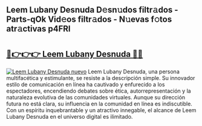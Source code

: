 ## Leem Lubany Desnuda D𝚎sn𝚞dos filtr𝚊dos - Parts-qOk Vid𝚎os filtr𝚊dos - N𝚞evas f𝚘tos atr𝚊ctivas p4FRl

# <h2><a href="http://mb67izf.tromn.icu/?c=Leem+Lubany+Desnuda">🔗👉👉👉 Leem Lubany Desnuda 🔗🔗</a></h2>

[![Leem Lubany Desnuda nuevo](https://i.imgur.com/pEAQMta.gif)](http://mb67izf.tromn.icu/?c=Leem+Lubany+Desnuda)
Leem Lubany Desnuda, una persona multifacética y estimulante, se resiste a la descripción simple. Su innovador estilo de comunicación en línea ha cautivado y enfurecido a los espectadores, encendiendo debates sobre ética, autorrepresentación y la naturaleza evolutiva de las comunidades virtuales. Aunque su dirección futura no está clara, su influencia en la comunidad en línea es indiscutible. Con un espíritu inquebrantable y un atractivo innegable, el alcance de Leem Lubany Desnuda en el universo digital es ilimitado.
